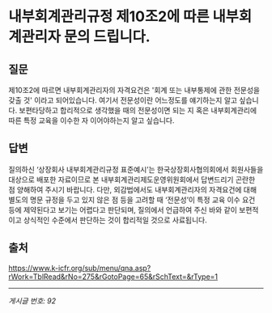 # 내부회계관리규정 제10조2에 따른 내부회계관리자 문의 드립니다.

## 질문
제10조2에 따르면 내부회계관리자의 자격요건은 '회계 또는 내부통제에 관한 전문성을 갖출 것' 이라고 되어있습니다.
여기서 전문성이란 어느정도를 얘기하는지 알고 싶습니다.
보편타당하고 합리적으로 생각했을 때의 전문성이면 되는 지 혹은 내부회계관리에 따른 특정 교육을 이수한 자 이어야하는지 알고 싶습니다.

## 답변
질의하신 ‘상장회사 내부회계관리규정 표준예시’는 한국상장회사협의회에서 회원사들을 대상으로 배포한 자료이므로 본 내부회계관리제도운영위원회에서 답변드리기 곤란한 점 양해하여 주시기 바랍니다.
다만, 외감법에서도 내부회계관리자의 자격요건에 대해 별도의 명문 규정을 두고 있지 않은 점 등을 고려할 때 ‘전문성’이 특정 교육 이수 요건 등에 제약된다고 보기는 어렵다고 판단되며, 질의에서 언급하여 주신 바와 같이 보편적이고 상식적인 수준에서 판단하는 것이 합리적일 것으로 사료됩니다.

## 출처
https://www.k-icfr.org/sub/menu/qna.asp?rWork=TblRead&rNo=275&rGotoPage=65&rSchText=&rType=1

---
*게시글 번호: 92*

